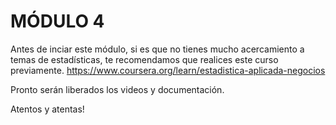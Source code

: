 # MÓDULO 4

Antes de inciar este módulo, si es que no tienes mucho acercamiento a temas de estadísticas, te recomendamos que realices este curso previamente.
https://www.coursera.org/learn/estadistica-aplicada-negocios 


Pronto serán liberados los videos y documentación.

Atentos y atentas!

